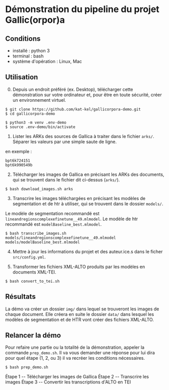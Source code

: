 # Démonstration du pipeline du projet Gallic(orpor)a

## Conditions
- installé : python 3
- terminal : bash
- système d'opération : Linux, Mac

## Utilisation
0. Depuis un endroit préféré (ex. Desktop), télécharger cette démonstration sur votre ordinateur et, pour être en toute sécurité, créer un environnement virtuel.

```
$ git clone https://github.com/kat-kel/gallicorpora-demo.git
$ cd gallicorpora-demo

$ python3 -m venv .env-demo
$ source .env-demo/bin/activate
```

1. Lister les ARKs des sources de Gallica à traiter dans le fichier `arks/`. Séparer les valeurs par une simple saute de ligne.

en exemple :

```
bpt6k724151
bpt6k990549b
```

2. Télécharger les images de Gallica en précisant les ARKs des documents, qui se trouvent dans le fichier dit ci-dessus (`arks/`).

`$ bash download_images.sh arks`

3. Transcrire les images téléchargées en précisant les modèles de segmentation et de htr à utiliser, qui se trouvent dans le dossier `models/`.

Le modèle de segmentation recommandé est `lineandregionscomplexefinetune__49.mlmodel`. Le modèle de htr recommandé est `modelBaseline_best.mlmodel`.

`$ bash transcribe_images.sh models/lineandregionscomplexefinetune__49.mlmodel models/modelBaseline_best.mlmodel`

4. Mettre à jour les informations du projet et des auteur.ice.s dans le ficher `src/config.yml`.

5. Transformer les fichiers XML-ALTO produits par les modèles en documents XML-TEI.

`$ bash convert_to_tei.sh`

## Résultats
La démo va créer un dossier `img/` dans lequel se trouveront les images de chaque document. Elle créera en suite le dossier `data/` dans lesquel les modèles de segmentation et de HTR vont créer des fichiers XML-ALTO.

## Relancer la démo
Pour refaire une partie ou la totalité de la démonstration, appeler la commande `prep_demo.sh`. Il va vous demander une réponse pour lui dira pour quel étape (1, 2, ou 3) il va recréer les conditions nécessaires.

`$ bash prep_demo.sh`

Étape 1 -- Télécharger les images de Gallica
Étape 2 -- Transcrire les images
Étape 3 -- Convertir les transcriptions d'ALTO en TEI
